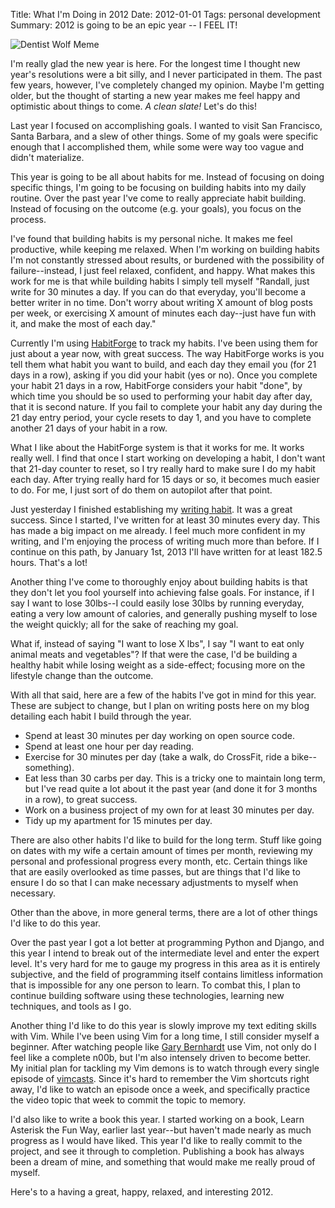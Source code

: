 Title: What I'm Doing in 2012
Date: 2012-01-01
Tags: personal development
Summary:
    2012 is going to be an epic year -- I FEEL IT!


![Dentist Wolf Meme][]


I'm really glad the new year is here.  For the longest time I thought new
year's resolutions were a bit silly, and I never participated in them.  The
past few years, however, I've completely changed my opinion.  Maybe I'm getting
older, but the thought of starting a new year makes me feel happy and
optimistic about things to come.  *A clean slate!*  Let's do this!

Last year I focused on accomplishing goals.  I wanted to visit San Francisco,
Santa Barbara, and a slew of other things.  Some of my goals were specific
enough that I accomplished them, while some were way too vague and didn't
materialize.

This year is going to be all about habits for me.  Instead of focusing on doing
specific things, I'm going to be focusing on building habits into my daily
routine.  Over the past year I've come to really appreciate habit building.
Instead of focusing on the outcome (e.g. your goals), you focus on the process.

I've found that building habits is my personal niche.  It makes me feel
productive, while keeping me relaxed.  When I'm working on building habits I'm
not constantly stressed about results, or burdened with the possibility of
failure--instead, I just feel relaxed, confident, and happy.  What makes this
work for me is that while building habits I simply tell myself "Randall, just
write for 30 minutes a day.  If you can do that everyday, you'll become a
better writer in no time.  Don't worry about writing X amount of blog posts per
week, or exercising X amount of minutes each day--just have fun with it, and
make the most of each day."

Currently I'm using [HabitForge][] to track my habits.  I've been using them
for just about a year now, with great success.  The way HabitForge works is you
tell them what habit you want to build, and each day they email you (for 21
days in a row), asking if you did your habit (yes or no).  Once you complete
your habit 21 days in a row, HabitForge considers your habit "done", by which
time you should be so used to performing your habit day after day, that it is
second nature.  If you fail to complete your habit any day during the 21 day
entry period, your cycle resets to day 1, and you have to complete another 21
days of your habit in a row.

What I like about the HabitForge system is that it works for me.  It works
really well.  I find that once I start working on developing a habit, I don't
want that 21-day counter to reset, so I try really hard to make sure I do my
habit each day.  After trying really hard for 15 days or so, it becomes much
easier to do.  For me, I just sort of do them on autopilot after that point.

Just yesterday I finished establishing my [writing habit][].  It was a great
success.  Since I started, I've written for at least 30 minutes every day.
This has made a big impact on me already.  I feel much more confident in my
writing, and I'm enjoying the process of writing much more than before.  If I
continue on this path, by January 1st, 2013 I'll have written for at least
182.5 hours.  That's a lot!

Another thing I've come to thoroughly enjoy about building habits is that they
don't let you fool yourself into achieving false goals.  For instance, if I say
I want to lose 30lbs--I could easily lose 30lbs by running everyday, eating a
very low amount of calories, and generally pushing myself to lose the weight
quickly; all for the sake of reaching my goal.

What if, instead of saying "I want to lose X lbs", I say "I want to eat only
animal meats and vegetables"?  If that were the case, I'd be building a healthy
habit while losing weight as a side-effect; focusing more on the lifestyle
change than the outcome.

With all that said, here are a few of the habits I've got in mind for this
year.  These are subject to change, but I plan on writing posts here on my blog
detailing each habit I build through the year.

-   Spend at least 30 minutes per day working on open source code.
-   Spend at least one hour per day reading.
-   Exercise for 30 minutes per day (take a walk, do CrossFit, ride a
    bike--something).
-   Eat less than 30 carbs per day.  This is a tricky one to maintain long
    term, but I've read quite a lot about it the past year (and done it for 3
    months in a row), to great success.
-   Work on a business project of my own for at least 30 minutes per day.
-   Tidy up my apartment for 15 minutes per day.

There are also other habits I'd like to build for the long term.  Stuff like
going on dates with my wife a certain amount of times per month, reviewing my
personal and professional progress every month, etc.  Certain things like that
are easily overlooked as time passes, but are things that I'd like to ensure I
do so that I can make necessary adjustments to myself when necessary.

Other than the above, in more general terms, there are a lot of other things
I'd like to do this year.

Over the past year I got a lot better at programming Python and Django, and
this year I intend to break out of the intermediate level and enter the expert
level.  It's very hard for me to gauge my progress in this area as it is
entirely subjective, and the field of programming itself contains limitless
information that is impossible for any one person to learn.  To combat this, I
plan to continue building software using these technologies, learning new
techniques, and tools as I go.

Another thing I'd like to do this year is slowly improve my text editing skills
with Vim.  While I've been using Vim for a long time, I still consider myself a
beginner.  After watching people like [Gary Bernhardt][] use Vim, not only do I
feel like a complete n00b, but I'm also intensely driven to become better.  My
initial plan for tackling my Vim demons is to watch through every single
episode of [vimcasts][].  Since it's hard to remember the Vim shortcuts right
away, I'd like to watch an episode once a week, and specifically practice the
video topic that week to commit the topic to memory.

I'd also like to write a book this year.  I started working on a book, Learn
Asterisk the Fun Way, earlier last year--but haven't made nearly as much
progress as I would have liked.  This year I'd like to really commit to the
project, and see it through to completion.  Publishing a book has always been a
dream of mine, and something that would make me really proud of myself.

Here's to a having a great, happy, relaxed, and interesting 2012.


  [Dentist Wolf Meme]: {filename}/images/2012/dentist-wolf-meme.png "Dentist Wolf Meme"
  [HabitForge]: http://habitforge.com/ "HabitForge"
  [writing habit]: {filename}/articles/2011/establishing-a-writing-habit.md "Establishing a Writing Habit"
  [Gary Bernhardt]: https://www.destroyallsoftware.com/ "Gary Bernhardt"
  [vimcasts]: http://vimcasts.org/ "vimcasts"
